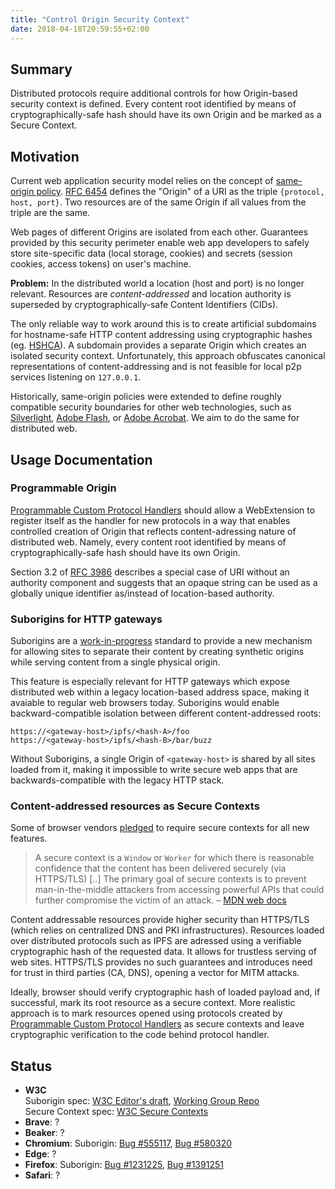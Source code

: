 ```yaml
---
title: "Control Origin Security Context"
date: 2018-04-18T20:59:55+02:00
---
```


## Summary

Distributed protocols require additional controls for how Origin-based security
context is defined.  Every content root identified by means of
cryptographically-safe hash should have its own Origin and be marked as a
Secure Context.

## Motivation

Current web application security model relies on the concept of [same-origin
policy](https://en.wikipedia.org/wiki/Same-origin_policy). 
[RFC 6454](https://tools.ietf.org/html/rfc6454) defines the "Origin" of a URI as the triple `{protocol, host, port}`.
Two resources are of the same Origin if all values from the triple are the same.

Web pages of different Origins are isolated from each other. Guarantees
provided by this security perimeter enable web app developers to safely store
site-specific data (local storage, cookies) and secrets (session cookies,
access tokens) on user's machine.

**Problem:** In the distributed world a location (host and port) is no longer
relevant. Resources are _content-addressed_ and location authority is
superseded by cryptographically-safe Content Identifiers (CIDs).

The only reliable way to work around this is to create artificial subdomains
for hostname-safe HTTP content addressing using cryptographic hashes (eg.
[HSHCA](https://github.com/neocities/hshca)). A subdomain provides a separate
Origin which creates an isolated security context.  Unfortunately, this
approach obfuscates canonical representations of content-addressing and is not
feasible for local p2p services listening on `127.0.0.1`.

Historically, same-origin policies were extended to define roughly compatible
security boundaries for other web technologies, such as
[Silverlight](http://web.archive.org/web/20180420144333/https://blogs.msdn.microsoft.com/silverlightws/2008/03/30/some-tips-on-cross-domain-calls/),
[Adobe Flash](https://web.archive.org/web/20151119041726/http://blogs.adobe.com/security/2009/11/flash_content_and_the_same-ori.html),
or [Adobe Acrobat](http://web.archive.org/web/20171111163433/https://www.adobe.com/devnet-docs/acrobatetk/tools/AppSec/xdomain.html).
We aim to do the same for distributed web.


## Usage Documentation


### Programmable Origin

[Programmable Custom Protocol Handlers](/programmable-custom-protocol-handlers)
should allow a WebExtension to register itself as the handler for new protocols
in a way that enables controlled creation of Origin that reflects
content-adressing nature of distributed web. Namely, every content root
identified by means of cryptographically-safe hash should have its own Origin.

Section 3.2 of [RFC 3986](https://tools.ietf.org/html/rfc3986) describes a
special case of URI without an authority component and suggests that an opaque
string can be used as a globally unique identifier as/instead of location-based
authority.


### Suborigins for HTTP gateways


Suborigins are a
[work-in-progress](https://w3c.github.io/webappsec-suborigins/) standard to
provide a new mechanism for allowing sites to separate their content by
creating synthetic origins while serving content from a single physical origin.


This feature is especially relevant for HTTP gateways which expose distributed
web within a legacy location-based address space, making it avaiable to regular
web browsers today.  Suborigins would enable backward-compatible isolation
between different content-addressed roots:

    https://<gateway-host>/ipfs/<hash-A>/foo
    https://<gateway-host>/ipfs/<hash-B>/bar/buzz

Without Suborigins, a single Origin of `<gateway-host>` is shared by all sites loaded
from it, making it impossible to write secure web apps that are
backwards-compatible with the legacy HTTP stack.


### Content-addressed resources as Secure Contexts

Some of browser vendors [pledged](https://blog.mozilla.org/security/2018/01/15/secure-contexts-everywhere/) to require secure contexts for all new features.

> A secure context is a `Window` or `Worker` for which there is reasonable
confidence that the content has been delivered securely  (via HTTPS/TLS) [..]
The primary goal of secure contexts is to prevent man-in-the-middle attackers
from accessing powerful APIs that could further compromise the victim of an
attack.  – [MDN web docs](https://developer.mozilla.org/en-US/docs/Web/Security/Secure_Contexts)


Content addressable resources provide higher security than HTTPS/TLS (which
relies on centralized DNS and PKI infrastructures).  Resources loaded over
distributed protocols such as IPFS are adressed using a verifiable
cryptographic hash of the requested data.  It allows for trustless serving of
web sites.  HTTPS/TLS provides no such guarantees and introduces need for trust
in third parties (CA, DNS), opening a vector for MITM attacks.

Ideally, browser should verify cryptographic hash of loaded payload and, if
successful, mark its root resource as a secure context.  More realistic
approach is to mark resources opened using protocols created by [Programmable
Custom Protocol Handlers](/programmable-custom-protocol-handlers) as secure
contexts and leave cryptographic verification to the code behind protocol
handler.


## Status

- **W3C**  
  Suborigin spec: [W3C Editor's draft](https://w3c.github.io/webappsec-suborigins/), [Working Group Repo](https://github.com/w3c/webappsec-suborigins)  
  Secure Context spec: [W3C Secure Contexts](https://w3c.github.io/webappsec-secure-contexts/)
- **Brave**: ?
- **Beaker**: ?
- **Chromium**: Suborigin: [Bug #555117](https://bugs.chromium.org/p/chromium/issues/detail?id=555117), [Bug #580320](https://bugs.chromium.org/p/chromium/issues/detail?id=580320)
- **Edge**: ?
- **Firefox**: Suborigin: [Bug #1231225](https://bugzilla.mozilla.org/show_bug.cgi?id=1231225), [Bug #1391251](https://bugzilla.mozilla.org/show_bug.cgi?id=1391251)
- **Safari**: ?

